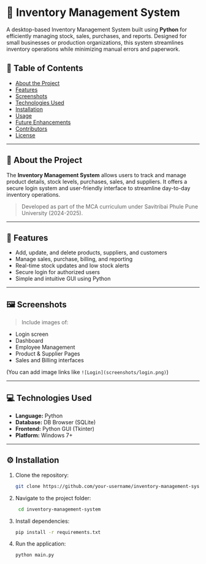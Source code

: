 # 🧾 Inventory Management System

A desktop-based Inventory Management System built using **Python** for efficiently managing stock, sales, purchases, and reports. Designed for small businesses or production organizations, this system streamlines inventory operations while minimizing manual errors and paperwork.

## 📌 Table of Contents
- [About the Project](#about-the-project)
- [Features](#features)
- [Screenshots](#screenshots)
- [Technologies Used](#technologies-used)
- [Installation](#installation)
- [Usage](#usage)
- [Future Enhancements](#future-enhancements)
- [Contributors](#contributors)
- [License](#license)

---

## 📖 About the Project

The **Inventory Management System** allows users to track and manage product details, stock levels, purchases, sales, and suppliers. It offers a secure login system and user-friendly interface to streamline day-to-day inventory operations.

> Developed as part of the MCA curriculum under Savitribai Phule Pune University (2024-2025).

---

## 🌟 Features

- Add, update, and delete products, suppliers, and customers
- Manage sales, purchase, billing, and reporting
- Real-time stock updates and low stock alerts
- Secure login for authorized users
- Simple and intuitive GUI using Python

---

## 🖼️ Screenshots

> Include images of:
- Login screen
- Dashboard
- Employee Management
- Product & Supplier Pages
- Sales and Billing interfaces

(You can add image links like `![Login](screenshots/login.png)`)

---

## 💻 Technologies Used

- **Language:** Python
- **Database:** DB Browser (SQLite)
- **Frontend:** Python GUI (Tkinter)
- **Platform:** Windows 7+

---

## ⚙️ Installation

1. Clone the repository:
   ```bash
   git clone https://github.com/your-username/inventory-management-system.git
2. Navigate to the project folder:
   ```bash
    cd inventory-management-system
3. Install dependencies:
   ```bash
   pip install -r requirements.txt
4. Run the application:
   ```bash
   python main.py
 
